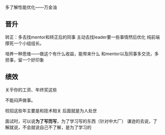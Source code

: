 
多了解性能优化——万金油

## 晋升
转正：多去找mentor和转正后的同事
主动去找leader要一些事情然后优化
纯前端撑死一个小组组长。


培养一种思维——做这个有什么收益，能带来什么
和mentor以及同事多交流，多担事，留一个好印象


## 绩效
关乎你的工资、年终奖这些

不能闷声做事。

校招这些年主要是和技术相关 后面就是为人处世

面试时，可以说**为了写而写**，为了学习写的东西（针对中大厂）
谦逊的去说，了解就说，不会就说自己不了解，是为了学习的

